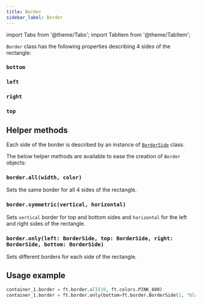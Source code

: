 ```yaml
---
title: Border
sidebar_label: Border
---
```

import Tabs from '@theme/Tabs';
import TabItem from '@theme/TabItem';

`Border` class has the following properties describing 4 sides of the rectangle:

### `bottom`
### `left`
### `right`
### `top`

## Helper methods

Each side of the border is described by an instance of [`BorderSide`](/docs/reference/types/borderside) class.

The below helper methods are available to ease the creation of `Border` objects:

### `border.all(width, color)`

Sets the same border for all 4 sides of the rectangle.

### `border.symmetric(vertical, horizontal)`

Sets `vertical` border for top and bottom sides and `horizontal` for the left and right sides of the rectangle.

### `border.only(left: BorderSide, top: BorderSide, right: BorderSide, bottom: BorderSide)`

Sets different borders for each side of the rectangle.

## Usage example

```python
container_1.border = ft.border.all(10, ft.colors.PINK_600)
container_1.border = ft.border.only(bottom=ft.border.BorderSide(1, "black"))
```